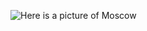 ![Here is a picture of Moscow](https://bntnews.bg/f/news/b/1061/77507aed8ca68ff06439340b5daa8447.jpg)
